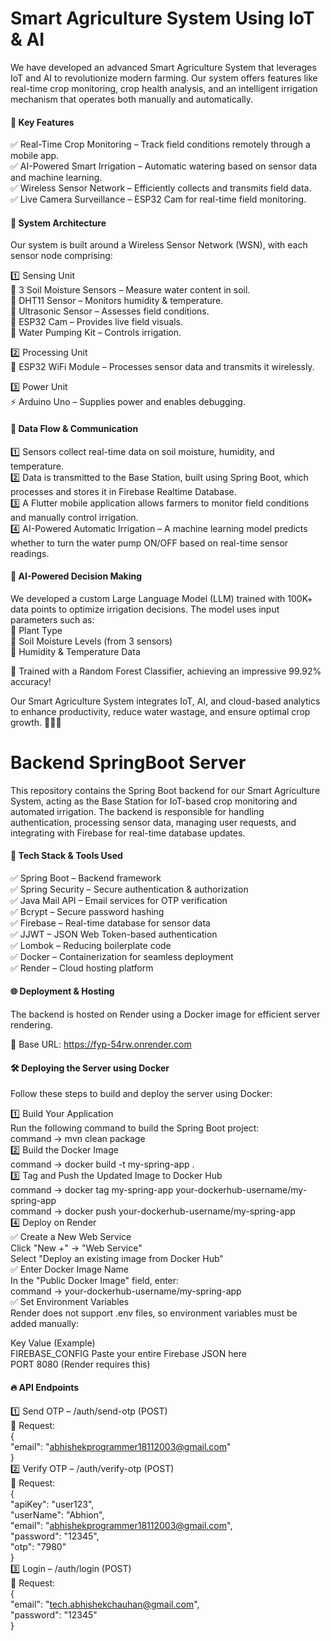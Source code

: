 

# Smart Agriculture System Using IoT & AI
We have developed an advanced Smart Agriculture System that leverages IoT and AI to revolutionize modern farming. Our system offers features like real-time crop monitoring, crop health analysis, and an intelligent irrigation mechanism that operates both manually and automatically.

#### 🚀 Key Features
✅ Real-Time Crop Monitoring – Track field conditions remotely through a mobile app.<br />
✅ AI-Powered Smart Irrigation – Automatic watering based on sensor data and machine learning.<br />
✅ Wireless Sensor Network – Efficiently collects and transmits field data.<br />
✅ Live Camera Surveillance – ESP32 Cam for real-time field monitoring.

#### 🔧 System Architecture
Our system is built around a Wireless Sensor Network (WSN), with each sensor node comprising:

1️⃣ Sensing Unit<br />
    📌 3 Soil Moisture Sensors – Measure water content in soil.<br />
    📌 DHT11 Sensor – Monitors humidity & temperature.<br />
    📌 Ultrasonic Sensor – Assesses field conditions.<br />
    📌 ESP32 Cam – Provides live field visuals.<br />
    📌 Water Pumping Kit – Controls irrigation.<br />

2️⃣ Processing Unit<br />
    🔹 ESP32 WiFi Module – Processes sensor data and transmits it wirelessly.

3️⃣ Power Unit<br />
    ⚡ Arduino Uno – Supplies power and enables debugging.

#### 🔗 Data Flow & Communication
1️⃣ Sensors collect real-time data on soil moisture, humidity, and temperature.<br />
2️⃣ Data is transmitted to the Base Station, built using Spring Boot, which processes and stores it in Firebase Realtime Database.<br />
3️⃣ A Flutter mobile application allows farmers to monitor field conditions and manually control irrigation.<br />
4️⃣ AI-Powered Automatic Irrigation – A machine learning model predicts whether to turn the water pump ON/OFF based on real-time sensor readings.<br />

#### 🧠 AI-Powered Decision Making
We developed a custom Large Language Model (LLM) trained with 100K+ data points to optimize irrigation decisions. The model uses input parameters such as:<br />
🔹 Plant Type<br />
🔹 Soil Moisture Levels (from 3 sensors)<br />
🔹 Humidity & Temperature Data

🚀 Trained with a Random Forest Classifier, achieving an impressive 99.92% accuracy!

Our Smart Agriculture System integrates IoT, AI, and cloud-based analytics to enhance productivity, reduce water wastage, and ensure optimal crop growth. 🌱💧📡



# Backend SpringBoot Server
This repository contains the Spring Boot backend for our Smart Agriculture System, acting as the Base Station for IoT-based crop monitoring and automated irrigation. The backend is responsible for handling authentication, processing sensor data, managing user requests, and integrating with Firebase for real-time database updates.

#### 🚀 Tech Stack & Tools Used
✅ Spring Boot – Backend framework<br />
✅ Spring Security – Secure authentication & authorization<br />
✅ Java Mail API – Email services for OTP verification<br />
✅ Bcrypt – Secure password hashing<br />
✅ Firebase – Real-time database for sensor data<br />
✅ JJWT – JSON Web Token-based authentication<br />
✅ Lombok – Reducing boilerplate code<br />
✅ Docker – Containerization for seamless deployment<br />
✅ Render – Cloud hosting platform

#### 🌐 Deployment & Hosting
The backend is hosted on Render using a Docker image for efficient server rendering.

🔗 Base URL: https://fyp-54rw.onrender.com

#### 🛠 Deploying the Server using Docker
Follow these steps to build and deploy the server using Docker:

1️⃣ Build Your Application<br />
Run the following command to build the Spring Boot project:<br />
    command -> mvn clean package<br />
2️⃣ Build the Docker Image<br />
    command -> docker build -t my-spring-app .<br />
3️⃣ Tag and Push the Updated Image to Docker Hub<br />
    command -> docker tag my-spring-app your-dockerhub-username/my-spring-app<br />
    command -> docker push your-dockerhub-username/my-spring-app<br />
4️⃣ Deploy on Render<br />
✅ Create a New Web Service<br />
Click "New +" → "Web Service"<br />
Select "Deploy an existing image from Docker Hub"<br />
✅ Enter Docker Image Name<br />
In the "Public Docker Image" field, enter:<br />
    command -> your-dockerhub-username/my-spring-app<br />
✅ Set Environment Variables<br />
Render does not support .env files, so environment variables must be added manually:

Key	Value (Example)<br />
FIREBASE_CONFIG	Paste your entire Firebase JSON here<br />
PORT	8080 (Render requires this)


#### 🔥 API Endpoints
1️⃣ Send OTP – /auth/send-otp (POST)<br />
    📌 Request:<br />
            {<br />
                "email": "abhishekprogrammer18112003@gmail.com"<br />
            }<br />
2️⃣ Verify OTP – /auth/verify-otp (POST)<br />
    📌 Request:<br />
            {<br />
                "apiKey": "user123",<br />
                "userName": "Abhion",<br />
                "email": "abhishekprogrammer18112003@gmail.com",<br />
                "password": "12345",<br />
                "otp": "7980"<br />
            }<br />
3️⃣ Login – /auth/login (POST)<br />
    📌 Request:<br />
            {<br />
                "email": "tech.abhishekchauhan@gmail.com",<br />
                "password": "12345"<br />
            }

